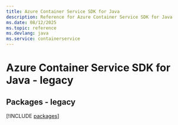 ```yaml
---
title: Azure Container Service SDK for Java
description: Reference for Azure Container Service SDK for Java
ms.date: 08/12/2025
ms.topic: reference
ms.devlang: java
ms.service: containerservice
---
```

# Azure Container Service SDK for Java - legacy
## Packages - legacy
[!INCLUDE [packages](container-service-index.md)]
